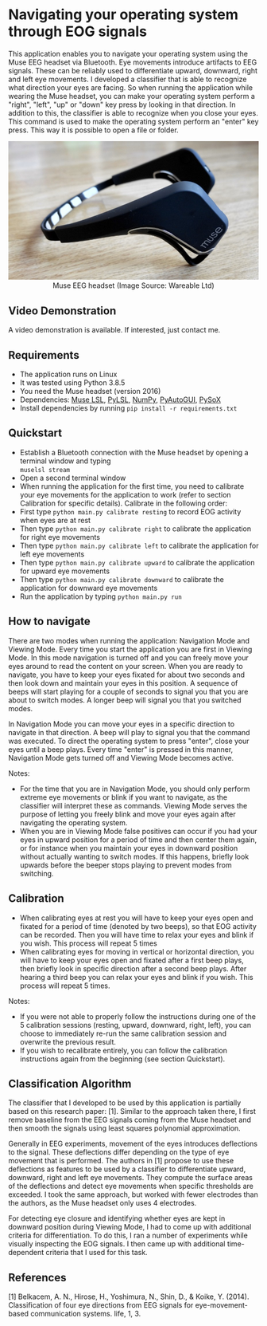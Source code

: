 # Navigating your operating system through EOG signals

This application enables you to navigate your operating system using the Muse EEG headset via Bluetooth. Eye movements introduce artifacts to EEG signals. These can be reliably used to differentiate upward, downward, right and left eye movements. I developed a classifier that is able to recognize what direction your eyes are facing. So when running the application while wearing the Muse headset, you can make your operating system perform a "right", "left", "up" or "down" key press by looking in that direction. In addition to this, the classifier is able to recognize when you close your eyes. This command is used to make the operating system perform an "enter" key press. This way it is possible to open a file or folder.


<p align="center">
  <img src="./images/headset.jpg" width="650">
  <br>
  Muse EEG headset (Image Source: Wareable Ltd)
</p>

## Video Demonstration

A video demonstration is available. If interested, just contact me.


## Requirements

* The application runs on Linux
* It was tested using Python 3.8.5
* You need the Muse headset (version 2016)
* Dependencies: [Muse LSL](https://github.com/alexandrebarachant/muse-lsl), [PyLSL](https://github.com/chkothe/pylsl), [NumPy](https://numpy.org/), [PyAutoGUI](https://pyautogui.readthedocs.io/en/latest/), [PySoX](https://github.com/rabitt/pysox)
* Install dependencies by running ```pip install -r requirements.txt```

## Quickstart

* Establish a Bluetooth connection with the Muse headset by opening a terminal window and typing<br/> ```muselsl stream```
* Open a second terminal window
* When running the application for the first time, you need to calibrate your eye movements for the application to work (refer to section Calibration for specific details). Calibrate in the following order:
* First type ```python main.py calibrate resting``` to record EOG activity when eyes are at rest
* Then type ```python main.py calibrate right``` to calibrate the application for right eye movements
* Then type ```python main.py calibrate left``` to calibrate the application for left eye movements
* Then type ```python main.py calibrate upward``` to calibrate the application for upward eye movements
* Then type ```python main.py calibrate downward``` to calibrate the application for downward eye movements
* Run the application by typing ```python main.py run```

## How to navigate

There are two modes when running the application: Navigation Mode and Viewing Mode. Every time you start the application you are first in Viewing Mode. In this mode navigation is turned off and you can freely move your eyes around to read the content on your screen. When you are ready to navigate, you have to keep your eyes fixated for about two seconds and then look down and maintain your eyes in this position. A sequence of beeps will start playing for a couple of seconds to signal you that you are about to switch modes. A longer beep will signal you that you switched modes.

In Navigation Mode you can move your eyes in a specific direction to navigate in that direction. A beep will play to signal you that the command was executed. To direct the operating system to press "enter", close your eyes until a beep plays. Every time "enter" is pressed in this manner, Navigation Mode gets turned off and Viewing Mode becomes active.

Notes: 
* For the time that you are in Navigation Mode, you should only perform extreme eye movements or blink if you want to navigate, as the classifier will interpret these as commands. Viewing Mode serves the purpose of letting you freely blink and move your eyes again after navigating the operating system.
* When you are in Viewing Mode false positives can occur if you had your eyes in upward position for a period of time and then center them again, or for instance when you maintain your eyes in downward position without actually wanting to switch modes. If this happens, briefly look upwards before the beeper stops playing to prevent modes from switching.

## Calibration

* When calibrating eyes at rest you will have to keep your eyes open and fixated for a period of time (denoted by two beeps), so that EOG activity can be recorded. Then you will have time to relax your eyes and blink if you wish. This process will repeat 5 times
* When calibrating eyes for moving in vertical or horizontal direction, you will have to keep your eyes open and fixated after a first beep plays, then briefly look in specific direction after a second beep plays. After hearing a third beep you can relax your eyes and blink if you wish. This process will repeat 5 times.

Notes:
* If you were not able to properly follow the instructions during one of the 5 calibration sessions (resting, upward, downward, right, left), you can choose to immediately re-run the same calibration session and overwrite the previous result.
* If you wish to recalibrate entirely, you can follow the calibration instructions again from the beginning (see section Quickstart).

## Classification Algorithm

The classifier that I developed to be used by this application is partially based on this research paper: [1]. Similar to the approach taken there, I first remove baseline from the EEG signals coming from the Muse headset and then smooth the signals using least squares polynomial approximation. 

Generally in EEG experiments, movement of the eyes introduces deflections to the signal. These deflections differ depending on the type of eye movement that is performed. The authors in [1] propose to use these deflections as features to be used by a classifier to differentiate upward, downward, right and left eye movements. They compute the surface areas of the deflections and detect eye movements when specific thresholds are exceeded. I took the same approach, but worked with fewer electrodes than the authors, as the Muse headset only uses 4 electrodes. 

For detecting eye closure and identifying whether eyes are kept in downward position during Viewing Mode, I had to come up with additional criteria for differentiation. To do this, I ran a number of experiments while visually inspecting the EOG signals. I then came up with additional time-dependent criteria that I used for this task.

## References
[1]</a> 
Belkacem, A. N., Hirose, H., Yoshimura, N., Shin, D., & Koike, Y. (2014). 
Classification of four eye directions from EEG signals for eye-movement-based communication systems. 
life, 1, 3.
